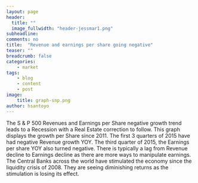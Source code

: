 ```yaml
---
layout: page
header:
  title: ""
  image_fullwidth: "header-jessmar1.png"
subheadline: 
comments: no
title:  "Revenue and earnings per share going negative"
teaser: ""
breadcrumb: false
categories:
    - market
tags:
    - blog
    - content
    - post
image:
    title: graph-snp.png
author: hsantoyo
---
```

The S & P 500 Revenues and Earnings per Share negative growth trend leads to a Recession with a Real Estate correction to follow. This graph displays the growth per Share since 2011. The first 3 quarters of 2015 have had negative Revenue growth YOY. The third quarter of 2015, the Earnings per share YOY also turned negative. There is typically a lag from Revenue decline to Earnings decline as there are more ways to manipulate earnings. The
Central Banks across the world have stimulated the economy since the liquidity crisis of 2008. They are seeing diminishing returns as the stimulation is losing its effect.

<!--more-->

